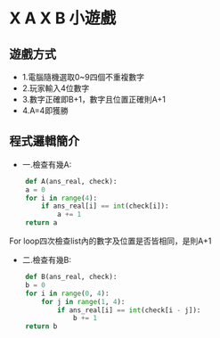 # X A X B 小遊戲
## 遊戲方式
* 1.電腦隨機選取0~9四個不重複數字
* 2.玩家輸入4位數字
* 3.數字正確即B+1，數字且位置正確則A+1
* 4.A=4即獲勝

## 程式邏輯簡介

* 一.檢查有幾A:
```python
    def A(ans_real, check):
    a = 0
    for i in range(4):
        if ans_real[i] == int(check[i]):
            a += 1
    return a
```

For loop四次檢查list內的數字及位置是否皆相同，是則A+1

* 二.檢查有幾B:
```python
    def B(ans_real, check):
    b = 0
    for i in range(0, 4):
        for j in range(1, 4):
            if ans_real[i] == int(check[i - j]):
                b += 1
    return b    
```
